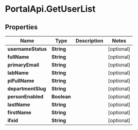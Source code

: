 # PortalApi.GetUserList

## Properties
Name | Type | Description | Notes
------------ | ------------- | ------------- | -------------
**usernameStatus** | **String** |  | [optional] 
**fullName** | **String** |  | [optional] 
**primaryEmail** | **String** |  | [optional] 
**labName** | **String** |  | [optional] 
**piFullName** | **String** |  | [optional] 
**departmentSlug** | **String** |  | [optional] 
**personEnabled** | **Boolean** |  | [optional] 
**lastName** | **String** |  | [optional] 
**firstName** | **String** |  | [optional] 
**ifxid** | **String** |  | [optional] 


